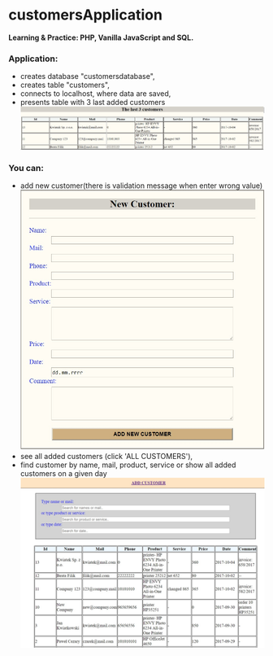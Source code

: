 # customersApplication

**Learning & Practice: PHP, Vanilla JavaScript and SQL.**

### Application:
- creates database "customersdatabase",
- creates table "customers",
- connects to localhost, where data are saved,
- presents table with 3 last added customers <br />
![table with customers](https://raw.githubusercontent.com/mokon1/customersApplication/master/images/customers3.jpg)

### You can:
- add new customer(there is validation message when enter wrong value) <br />
![add new customers](https://raw.githubusercontent.com/mokon1/customersApplication/master/images/form.jpg)
- see all added customers (click 'ALL CUSTOMERS'),
- find customer by name, mail, product, service or show all added customers on a given day <br />
![search tool](https://raw.githubusercontent.com/mokon1/customersApplication/master/images/customers.jpg)
